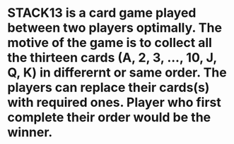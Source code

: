 # STACK13 is a card game played between two players optimally. The motive of the game is to collect all the thirteen cards (A, 2, 3, ..., 10, J, Q, K) in differernt or same order. The players can replace their cards(s) with required ones. Player who first complete their order would be the winner. 
